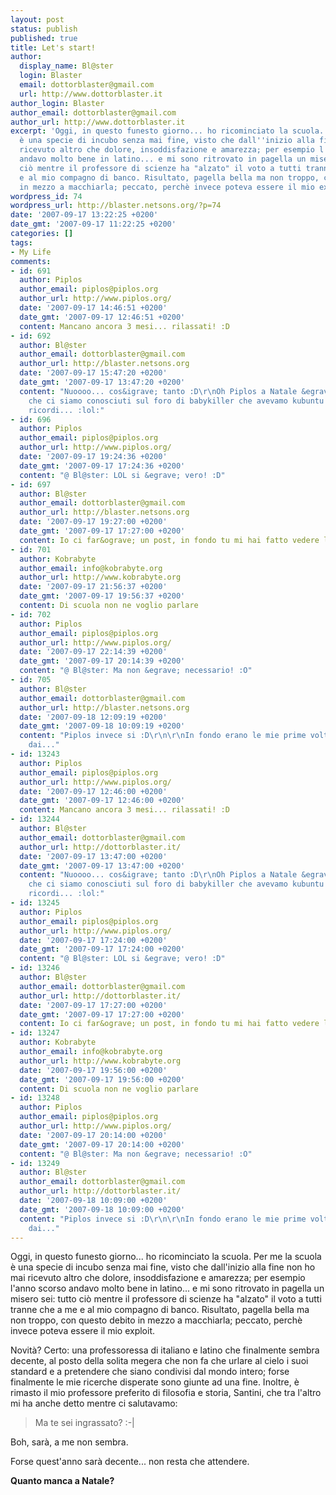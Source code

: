 ```yaml
---
layout: post
status: publish
published: true
title: Let's start!
author:
  display_name: Bl@ster
  login: Blaster
  email: dottorblaster@gmail.com
  url: http://www.dottorblaster.it
author_login: Blaster
author_email: dottorblaster@gmail.com
author_url: http://www.dottorblaster.it
excerpt: 'Oggi, in questo funesto giorno... ho ricominciato la scuola. Per me la scuola
  è una specie di incubo senza mai fine, visto che dall''inizio alla fine non ho mai
  ricevuto altro che dolore, insoddisfazione e amarezza; per esempio l''anno scorso
  andavo molto bene in latino... e mi sono ritrovato in pagella un misero sei: tutto
  ciò mentre il professore di scienze ha "alzato" il voto a tutti tranne che a me
  e al mio compagno di banco. Risultato, pagella bella ma non troppo, con questo debito
  in mezzo a macchiarla; peccato, perchè invece poteva essere il mio exploit.'
wordpress_id: 74
wordpress_url: http://blaster.netsons.org/?p=74
date: '2007-09-17 13:22:25 +0200'
date_gmt: '2007-09-17 11:22:25 +0200'
categories: []
tags:
- My Life
comments:
- id: 691
  author: Piplos
  author_email: piplos@piplos.org
  author_url: http://www.piplos.org/
  date: '2007-09-17 14:46:51 +0200'
  date_gmt: '2007-09-17 12:46:51 +0200'
  content: Mancano ancora 3 mesi... rilassati! :D
- id: 692
  author: Bl@ster
  author_email: dottorblaster@gmail.com
  author_url: http://blaster.netsons.org
  date: '2007-09-17 15:47:20 +0200'
  date_gmt: '2007-09-17 13:47:20 +0200'
  content: "Nuoooo... cos&igrave; tanto :D\r\nOh Piplos a Natale &egrave; un anno
    che ci siamo conosciuti sul foro di babykiller che avevamo kubuntu edgy! Ah, quanti
    ricordi... :lol:"
- id: 696
  author: Piplos
  author_email: piplos@piplos.org
  author_url: http://www.piplos.org/
  date: '2007-09-17 19:24:36 +0200'
  date_gmt: '2007-09-17 17:24:36 +0200'
  content: "@ Bl@ster: LOL si &egrave; vero! :D"
- id: 697
  author: Bl@ster
  author_email: dottorblaster@gmail.com
  author_url: http://blaster.netsons.org
  date: '2007-09-17 19:27:00 +0200'
  date_gmt: '2007-09-17 17:27:00 +0200'
  content: Io ci far&ograve; un post, in fondo tu mi hai fatto vedere la luce di *Ubuntu
- id: 701
  author: Kobrabyte
  author_email: info@kobrabyte.org
  author_url: http://www.kobrabyte.org
  date: '2007-09-17 21:56:37 +0200'
  date_gmt: '2007-09-17 19:56:37 +0200'
  content: Di scuola non ne voglio parlare
- id: 702
  author: Piplos
  author_email: piplos@piplos.org
  author_url: http://www.piplos.org/
  date: '2007-09-17 22:14:39 +0200'
  date_gmt: '2007-09-17 20:14:39 +0200'
  content: "@ Bl@ster: Ma non &egrave; necessario! :O"
- id: 705
  author: Bl@ster
  author_email: dottorblaster@gmail.com
  author_url: http://blaster.netsons.org
  date: '2007-09-18 12:09:19 +0200'
  date_gmt: '2007-09-18 10:09:19 +0200'
  content: "Piplos invece si :D\r\n\r\nIn fondo erano le mie prime volte con Linux
    dai..."
- id: 13243
  author: Piplos
  author_email: piplos@piplos.org
  author_url: http://www.piplos.org/
  date: '2007-09-17 12:46:00 +0200'
  date_gmt: '2007-09-17 12:46:00 +0200'
  content: Mancano ancora 3 mesi... rilassati! :D
- id: 13244
  author: Bl@ster
  author_email: dottorblaster@gmail.com
  author_url: http://dottorblaster.it/
  date: '2007-09-17 13:47:00 +0200'
  date_gmt: '2007-09-17 13:47:00 +0200'
  content: "Nuoooo... cos&igrave; tanto :D\r\nOh Piplos a Natale &egrave; un anno
    che ci siamo conosciuti sul foro di babykiller che avevamo kubuntu edgy! Ah, quanti
    ricordi... :lol:"
- id: 13245
  author: Piplos
  author_email: piplos@piplos.org
  author_url: http://www.piplos.org/
  date: '2007-09-17 17:24:00 +0200'
  date_gmt: '2007-09-17 17:24:00 +0200'
  content: "@ Bl@ster: LOL si &egrave; vero! :D"
- id: 13246
  author: Bl@ster
  author_email: dottorblaster@gmail.com
  author_url: http://dottorblaster.it/
  date: '2007-09-17 17:27:00 +0200'
  date_gmt: '2007-09-17 17:27:00 +0200'
  content: Io ci far&ograve; un post, in fondo tu mi hai fatto vedere la luce di *Ubuntu
- id: 13247
  author: Kobrabyte
  author_email: info@kobrabyte.org
  author_url: http://www.kobrabyte.org
  date: '2007-09-17 19:56:00 +0200'
  date_gmt: '2007-09-17 19:56:00 +0200'
  content: Di scuola non ne voglio parlare
- id: 13248
  author: Piplos
  author_email: piplos@piplos.org
  author_url: http://www.piplos.org/
  date: '2007-09-17 20:14:00 +0200'
  date_gmt: '2007-09-17 20:14:00 +0200'
  content: "@ Bl@ster: Ma non &egrave; necessario! :O"
- id: 13249
  author: Bl@ster
  author_email: dottorblaster@gmail.com
  author_url: http://dottorblaster.it/
  date: '2007-09-18 10:09:00 +0200'
  date_gmt: '2007-09-18 10:09:00 +0200'
  content: "Piplos invece si :D\r\n\r\nIn fondo erano le mie prime volte con Linux
    dai..."
---
```

<p>Oggi, in questo funesto giorno... ho ricominciato la scuola. Per me la scuola è una specie di incubo senza mai fine, visto che dall'inizio alla fine non ho mai ricevuto altro che dolore, insoddisfazione e amarezza; per esempio l'anno scorso andavo molto bene in latino... e mi sono ritrovato in pagella un misero sei: tutto ciò mentre il professore di scienze ha "alzato" il voto a tutti tranne che a me e al mio compagno di banco. Risultato, pagella bella ma non troppo, con questo debito in mezzo a macchiarla; peccato, perchè invece poteva essere il mio exploit.<a id="more"></a><a id="more-74"></a></p>
<p>Novità? Certo: una professoressa di italiano e latino che finalmente sembra decente, al posto della solita megera che non fa che urlare al cielo i suoi standard e a pretendere che siano condivisi dal mondo intero; forse finalmente le mie ricerche disperate sono giunte ad una fine. Inoltre, è rimasto il mio professore preferito di filosofia e storia, Santini, che tra l'altro mi ha anche detto mentre ci salutavamo:</p>
<blockquote><p>Ma te sei ingrassato? :-|</p></blockquote>
<p>Boh, sarà, a me non sembra.</p>
<p>Forse quest'anno sarà decente... non resta che attendere.</p>
<p><strong>Quanto manca a Natale? </strong></p>

